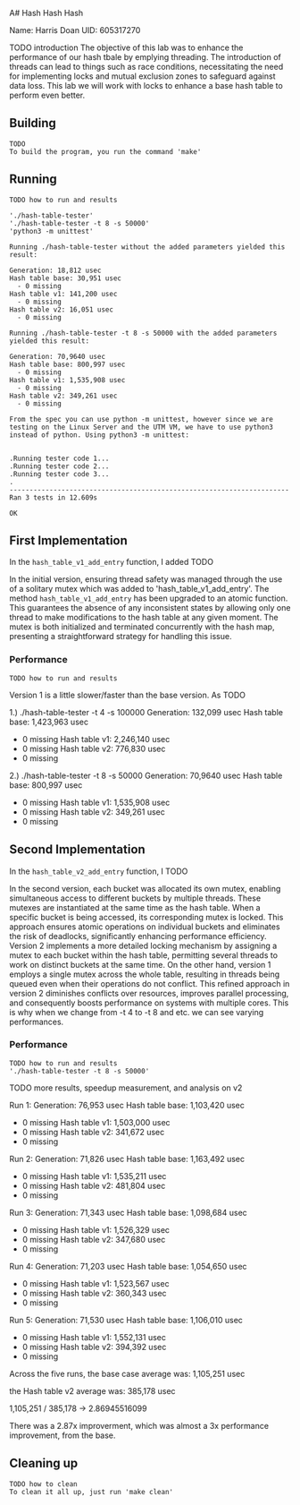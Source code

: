A# Hash Hash Hash

Name: Harris Doan
UID: 605317270

TODO introduction
The objective of this lab was to enhance the performance of our hash tbale by emplying threading. The introduction of threads can lead to things such as race conditions, necessitating the need for implementing locks and mutual exclusion zones to safeguard against data loss. This lab we will work with locks to enhance a base hash table to perform even better.


## Building
```shell
TODO
To build the program, you run the command 'make'
```

## Running
```shell
TODO how to run and results

'./hash-table-tester'
'./hash-table-tester -t 8 -s 50000'
'python3 -m unittest'

Running ./hash-table-tester without the added parameters yielded this result:

Generation: 18,812 usec
Hash table base: 30,951 usec
  - 0 missing
Hash table v1: 141,200 usec
  - 0 missing
Hash table v2: 16,051 usec
  - 0 missing

Running ./hash-table-tester -t 8 -s 50000 with the added parameters yielded this result:

Generation: 70,9640 usec
Hash table base: 800,997 usec
  - 0 missing
Hash table v1: 1,535,908 usec
  - 0 missing
Hash table v2: 349,261 usec
  - 0 missing

From the spec you can use python -m unittest, however since we are testing on the Linux Server and the UTM VM, we have to use python3 instead of python. Using python3 -m unittest:


.Running tester code 1...
.Running tester code 2...
.Running tester code 3...
.
----------------------------------------------------------------------
Ran 3 tests in 12.609s

OK
```

## First Implementation
In the `hash_table_v1_add_entry` function, I added TODO

In the initial version, ensuring thread safety was managed through the use of a solitary mutex which was added to 'hash_table_v1_add_entry'. The method `hash_table_v1_add_entry` has been upgraded to an atomic function. This guarantees the absence of any inconsistent states by allowing only one thread to make modifications to the hash table at any given moment. The mutex is both initialized and terminated concurrently with the hash map, presenting a straightforward strategy for handling this issue.

### Performance
```shell
TODO how to run and results
```
Version 1 is a little slower/faster than the base version. As TODO

1.) ./hash-table-tester -t 4 -s 100000
Generation: 132,099 usec
Hash table base: 1,423,963 usec
  - 0 missing
Hash table v1: 2,246,140 usec
  - 0 missing
Hash table v2: 776,830 usec
  - 0 missing


2.) ./hash-table-tester -t 8 -s 50000
Generation: 70,9640 usec
Hash table base: 800,997 usec
  - 0 missing
Hash table v1: 1,535,908 usec
  - 0 missing
Hash table v2: 349,261 usec
  - 0 missing

## Second Implementation
In the `hash_table_v2_add_entry` function, I TODO

In the second version, each bucket was allocated its own mutex, enabling simultaneous access to different buckets by multiple threads. These mutexes are instantiated at the same time as the hash table. When a specific bucket is being accessed, its corresponding mutex is locked. This approach ensures atomic operations on individual buckets and eliminates the risk of deadlocks, significantly enhancing performance efficiency. Version 2 implements a more detailed locking mechanism by assigning a mutex to each bucket within the hash table, permitting several threads to work on distinct buckets at the same time. On the other hand, version 1 employs a single mutex across the whole table, resulting in threads being queued even when their operations do not conflict. This refined approach in version 2 diminishes conflicts over resources, improves parallel processing, and consequently boosts performance on systems with multiple cores. This is why when we change from -t 4 to -t 8 and etc. we can see varying performances.

### Performance
```shell
TODO how to run and results
'./hash-table-tester -t 8 -s 50000'
```

TODO more results, speedup measurement, and analysis on v2

Run 1:
Generation: 76,953 usec
Hash table base: 1,103,420 usec
  - 0 missing
Hash table v1: 1,503,000 usec
  - 0 missing
Hash table v2: 341,672 usec
  - 0 missing

Run 2:
Generation: 71,826 usec
Hash table base: 1,163,492 usec
  - 0 missing
Hash table v1: 1,535,211 usec
  - 0 missing
Hash table v2: 481,804 usec
  - 0 missing

Run 3:
Generation: 71,343 usec
Hash table base: 1,098,684 usec
  - 0 missing
Hash table v1: 1,526,329 usec
  - 0 missing
Hash table v2: 347,680 usec
  - 0 missing

Run 4:
Generation: 71,203 usec
Hash table base: 1,054,650 usec
  - 0 missing
Hash table v1: 1,523,567 usec
  - 0 missing
Hash table v2: 360,343 usec
  - 0 missing

Run 5:
Generation: 71,530 usec
Hash table base: 1,106,010 usec
  - 0 missing
Hash table v1: 1,552,131 usec
  - 0 missing
Hash table v2: 394,392 usec
  - 0 missing

Across the five runs, 
the base case average was: 1,105,251 usec

the Hash table v2 average was: 385,178 usec

1,105,251 / 385,178 -> 2.86945516099

There was a 2.87x improverment, which was almost a 3x performance improvement, from the base.


## Cleaning up
```shell
TODO how to clean
To clean it all up, just run 'make clean'
```